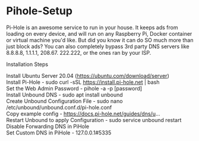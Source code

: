 # Pihole-Setup

Pi-Hole is an awesome service to run in your house. It keeps ads from loading on every device, and will run on any Raspberry Pi, Docker container or virtual machine you'd like. But did you know it can do SO much more than just block ads? You can also completely bypass 3rd party DNS servers like 8.8.8.8, 1.1.1.1, 208.67. 222.222, or the ones ran by your ISP.


Installation Steps  

Install Ubuntu Server 20.04 (https://ubuntu.com/download/server)  
Install Pi-Hole - sudo curl -sSL https://install.pi-hole.net | bash  
Set the Web Admin Password - pihole -a -p [password]  
Install Unbound DNS - sudo apt install unbound  
Create Unbound Configuration File - sudo nano /etc/unbound/unbound.conf.d/pi-hole.conf  
Copy example config - https://docs.pi-hole.net/guides/dns/u...  
Restart Unbound to apply Configuration - sudo service unbound restart  
Disable Forwarding DNS in PiHole  
Set Custom DNS in PiHole - 127.0.0.1#5335  
